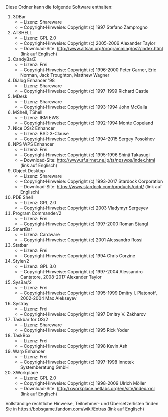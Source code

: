﻿Diese Ordner kann die folgende Software enthalten:

1. 3DBar
   - – Lizenz: Shareware
   - – Copyright-Hinweise: Copyright (c) 1997 Stefano Zamprogno
2. ATSHELL
   - – Lizenz: GPL 2.0
   - – Copyright-Hinweise: Copyright (c) 2005-2006 Alexander Taylor
   - – Download-Site: http://www.altsan.org/programming/os2/index.html (link auf Englisch)
3. CandyBarZ
   - – Lizenz: Frei
   - – Copyright-Hinweise: Copyright (c) 1996-2000 Peter Garner, Eric Norman, Jack Troughton, Matthew Wagner
4. Dialog Enhancer '98
   - – Lizenz: Shareware
   - – Copyright-Hinweise: Copyright (c) 1997-1999 Richard Castle
5. MDesk
   - – Lizenz: Shareware
   - – Copyright-Hinweise: Copyright (c) 1993-1994 John McCalla
6. MShell, TShell
   - – Lizenz: IBM EWS
   - – Copyright-Hinweise: Copyright (c) 1992-1994 Monte Copeland
7. Nice OS/2 Enhancer
   - – Lizenz: BSD 3-Clause
   - – Copyright-Hinweise: Copyright (c) 1994-2015 Sergey Posokhov
8. NPS WPS Enhancer
   - – Lizenz: Frei
   - – Copyright-Hinweise: Copyright (c) 1995-1996 Shinji Takasugi
   - – Download-Site: http://www.sf.airnet.ne.jp/ts/npswps/index.html (link auf Englisch)
9. Object Desktop
   - – Lizenz: Shareware
   - – Copyright-Hinweise: Copyright (c) 1993-2017 Stardock Corporation
   - – Download-Site: https://www.stardock.com/products/odnt/ (link auf Englisch)
10. PDE Shell
    - – Lizenz: GPL 2.0
    - – Copyright-Hinweise: Copyright (c) 2003 Vladymyr Sergeyev
11. Program Commander/2
    - – Lizenz: Frei
    - – Copyright-Hinweise: Copyright (c) 1997-2000 Roman Stangl
12. SmartBar
    - – Lizenz: Cardware
    - – Copyright-Hinweise: Copyright (c) 2001 Alessandro Rossi
13. Statbar
    - – Lizenz: Frei
    - – Copyright-Hinweise: Copyright (c) 1994 Chris Corzine
14. Styler/2
    - – Lizenz: GPL 3.0
    - – Copyright-Hinweise: Copyright (c) 1997-2004 Alessandro Cantatore, 2008-2017 Alexander Taylor
15. SysBar/2
    - – Lizenz: Frei
    - – Copyright-Hinweise: Copyright (c) 1995-1999 Dmitry I. Platonoff, 2002-2004 Max Alekseyev
16. Systray
    - – Lizenz: Frei
    - – Copyright-Hinweise: Copyright (c) 1997 Dmitry V. Zakharov
17. Taskbar for OS/2
    - – Lizenz: Shareware
    - – Copyright-Hinweise: Copyright (c) 1995 Rick Yoder
18. TaskBox
    - – Lizenz: Frei
    - – Copyright-Hinweise: Copyright (c) 1998 Kevin Ash
19. Warp Enhancer
    - – Lizenz: Frei
    - – Copyright-Hinweise: Copyright (c) 1997-1998 Innotek Systemberatung GmbH
20. XWorkplace
    - – Lizenz: GPL 2.0
    - – Copyright-Hinweise: Copyright (c) 1998-2009 Ulrich Möller
    - – Download-Site: http://xworkplace.netlabs.org/en/site/index.xml (link auf Englisch)

Vollständige rechtliche Hinweise, Teilnehmer- und Übersetzerlisten finden Sie in https://bobsgame.fandom.com/wiki/Extras (link auf Englisch)
